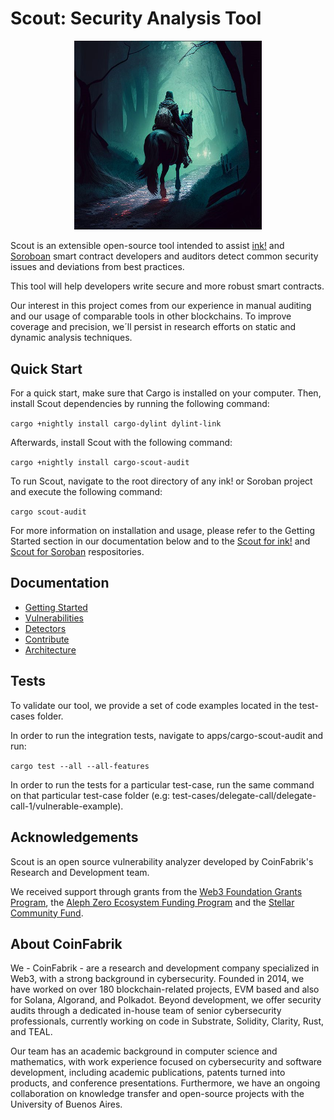 # Scout: Security Analysis Tool

<p align="center">
  <img src="https://raw.githubusercontent.com/CoinFabrik/scout/c1eb3073f85b051dc9ce2fa0ab1ebab4bde0914e/assets/scout.png" alt="Scout in a Dark Forest" width="300" center  />
</p>

Scout is an extensible open-source tool intended to assist [ink!](https://use.ink/smart-contracts-polkadot/) and [Soroboan](https://stellar.org/soroban) smart contract developers and auditors detect common security issues and deviations from best practices.

This tool will help developers write secure and more robust smart contracts.

Our interest in this project comes from our experience in manual auditing and our usage of comparable tools in other blockchains. To improve coverage and precision, we´ll persist in research efforts on static and dynamic analysis techniques.

## Quick Start

For a quick start, make sure that Cargo is installed on your computer. Then, install Scout dependencies by running the following command:

`cargo +nightly install cargo-dylint dylint-link`

Afterwards, install Scout with the following command:

`cargo +nightly install cargo-scout-audit`

To run Scout, navigate to the root directory of any ink! or Soroban project and execute the following command:

`cargo scout-audit`

For more information on installation and usage, please refer to the Getting Started section in our documentation below and to the [Scout for ink!](https://github.com/CoinFabrik/scout) and [Scout for Soroban](https://github.com/CoinFabrik/scout-soroban) respositories.

## Documentation

- [Getting Started](https://coinfabrik.github.io/scout/docs/intro)
- [Vulnerabilities](https://coinfabrik.github.io/scout/docs/vulnerabilities)
- [Detectors](https://coinfabrik.github.io/scout/docs/detectors)
- [Contribute](https://coinfabrik.github.io/scout/docs/contribute)
- [Architecture](https://coinfabrik.github.io/scout/docs/architecture)

## Tests

To validate our tool, we provide a set of code examples located in the test-cases folder.

In order to run the integration tests, navigate to apps/cargo-scout-audit and run:

`cargo test --all --all-features`

In order to run the tests for a particular test-case, run the same command on that particular test-case folder (e.g: test-cases/delegate-call/delegate-call-1/vulnerable-example).

## Acknowledgements

Scout is an open source vulnerability analyzer developed by CoinFabrik's Research and Development team.

We received support through grants from the [Web3 Foundation Grants Program](https://github.com/w3f/Grants-Program/tree/master), the [Aleph Zero Ecosystem Funding Program](https://alephzero.org/ecosystem-funding-program) and the [Stellar Community Fund](https://communityfund.stellar.org/).

## About CoinFabrik

We - CoinFabrik - are a research and development company specialized in Web3, with a strong background in cybersecurity. Founded in 2014, we have worked on over 180 blockchain-related projects, EVM based and also for Solana, Algorand, and Polkadot. Beyond development, we offer security audits through a dedicated in-house team of senior cybersecurity professionals, currently working on code in Substrate, Solidity, Clarity, Rust, and TEAL.

Our team has an academic background in computer science and mathematics, with work experience focused on cybersecurity and software development, including academic publications, patents turned into products, and conference presentations. Furthermore, we have an ongoing collaboration on knowledge transfer and open-source projects with the University of Buenos Aires.
